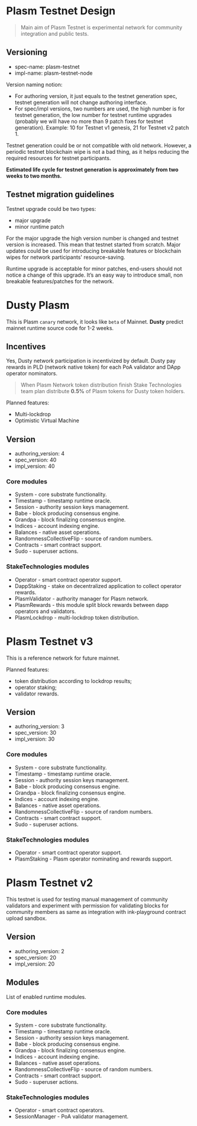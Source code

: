 # Plasm Testnet Design

> Main aim of Plasm Testnet is experimental network for community integration and public tests.

## Versioning

- spec-name: plasm-testnet
- impl-name: plasm-testnet-node

Version naming notion:

- For authoring version, it just equals to the testnet generation spec, testnet generation will not change authoring interface.
- For spec/impl versions, two numbers are used, the high number is for testnet generation, the low number for testnet runtime upgrades (probably we will have no more than 9 patch fixes for testnet generation). Example: 10 for Testnet v1 genesis, 21 for Testnet v2 patch 1.

Testnet generation could be or not compatible with old network. However, a periodic testnet blockchain wipe is not a bad thing, as it helps reducing the required resources for testnet participants.

**Estimated life cycle for testnet generation is approximately from two weeks to two months.**

## Testnet migration guidelines

Testnet upgrade could be two types:

- major upgrade
- minor runtime patch

For the major upgrade the high version number is changed and testnet version is increased. This mean that testnet started from scratch. Major updates could be used for introducing breakable features or blockchain wipes for network participants' resource-saving.

Runtime upgrade is acceptable for minor patches, end-users should not notice a change of this upgrade. It’s an easy way to introduce small, non breakable features/patches for the network.

# Dusty Plasm

This is Plasm `canary` network, it looks like `beta` of Mainnet.
**Dusty** predict mainnet runtime source code for 1-2 weeks.

## Incentives

Yes, Dusty network participation is incentivized by default.
Dusty pay rewards in PLD (network native token) for each PoA validator and DApp operator nominators.

> When Plasm Network token distribution finish Stake Technologies team plan distribute **0.5%** of Plasm tokens for Dusty token holders.

Planned features:
- Multi-lockdrop
- Optimistic Virtual Machine

## Version

- authoring_version: 4
- spec_version: 40
- impl_version: 40

### Core modules

- System - core substrate functionality.
- Timestamp - timestamp runtime oracle.
- Session - authority session keys management.
- Babe - block producing consensus engine.
- Grandpa - block finalizing consensus engine.
- Indices - account indexing engine.
- Balances - native asset operations.
- RandomnessCollectiveFlip - source of random numbers.
- Contracts - smart contract support.
- Sudo - superuser actions.

### StakeTechnologies modules

- Operator - smart contract operator support.
- DappStaking - stake on decentralized application to collect operator rewards.
- PlasmValidator - authority manager for Plasm network.
- PlasmRewards - this module split block rewards between dapp operators and validators.
- PlasmLockdrop - multi-lockdrop token distribution.

# Plasm Testnet v3

This is a reference network for future mainnet. 

Planned features:

- token distribution according to lockdrop results;
- operator staking;
- validator rewards.

## Version

- authoring_version: 3
- spec_version: 30
- impl_version: 30

### Core modules

- System - core substrate functionality.
- Timestamp - timestamp runtime oracle.
- Session - authority session keys management.
- Babe - block producing consensus engine.
- Grandpa - block finalizing consensus engine.
- Indices - account indexing engine.
- Balances - native asset operations.
- RandomnessCollectiveFlip - source of random numbers.
- Contracts - smart contract support.
- Sudo - superuser actions.

### StakeTechnologies modules

- Operator - smart contract operator support.
- PlasmStaking - Plasm operator nominating and rewards support.

# Plasm Testnet v2

This testnet is used for testing manual management of community validators and experiment with permission for validating blocks for community members as same as integration with ink-playground contract upload sandbox.

## Version

- authoring_version: 2
- spec_version: 20
- impl_version: 20

## Modules

List of enabled runtime modules.

### Core modules

- System - core substrate functionality.
- Timestamp - timestamp runtime oracle.
- Session - authority session keys management.
- Babe - block producing consensus engine.
- Grandpa - block finalizing consensus engine.
- Indices - account indexing engine.
- Balances - native asset operations.
- RandomnessCollectiveFlip - source of random numbers.
- Contracts - smart contract support.
- Sudo - superuser actions.

### StakeTechnologies modules

- Operator - smart contract operators.
- SessionManager - PoA validator management.
